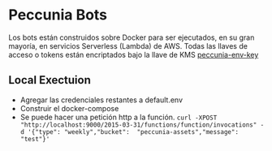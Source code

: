 # Peccunia Bots
Los bots están construidos sobre Docker para ser ejecutados, en su gran mayoría, en servicios Serverless (Lambda) de AWS.
Todas las llaves de acceso o tokens están encriptados bajo la llave de KMS [peccunia-env-key](https://us-west-2.console.aws.amazon.com/kms/home?region=us-west-2#/kms/keys/0cf05860-5660-421b-b2d6-9a9e24e437a4)

## Local Exectuion
- Agregar las credenciales restantes a default.env
- Construir el docker-compose
- Se puede hacer una petición http a la función.
```curl -XPOST "http://localhost:9000/2015-03-31/functions/function/invocations" -d '{"type": "weekly","bucket":  "peccunia-assets","message": "test"}'```
